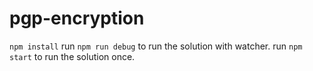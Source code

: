 # pgp-encryption

`npm install`
run `npm run debug` to run the solution with watcher.
run `npm start` to run the solution once.

